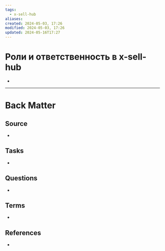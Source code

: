```yaml
---
tags:
  - x-sell-hub
aliases: 
created: 2024-05-03, 17:26
modified: 2024-05-03, 17:26
updated: 2024-05-16T17:27
---
```


# Роли и ответственность в x-sell-hub

<!-- Main STRUCTURE of my content -->
- 


---
# Back Matter
## Source
<!-- Always keep a link to the source. --> 
- 

## Tasks
<!-- What remains to be done with this note? --> 
- 

## Questions
<!-- What remains for you to consider? --> 
- 

## Terms
<!-- Links to definition pages -->
- 

## References
<!-- Links to pages not referenced in the content -->
- 